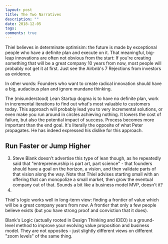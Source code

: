 ```yaml
---
layout: post
title: The Two Narratives
description: ""
date: 2018-12-05
tags: 
comments: true
---
```


Thiel believes in determinate optimisim: the future is made by exceptional people who have a definite plan and execute on it. That meaningful, big-leap innovations are often not obvious from the start: If you're creating something that will be a great company 10 years from now, most people will probably not get it at first. Just see the Airbnb's 7 Rejections from investors as evidence.

In other words: Founders who want to create radical innovation should have a big, audacious plan and ignore mundane thinking.


The (misunderstood) Lean Startup dogma is to have no definite plan, work in incremental iterations to find out what's most valuable to customers today. This approach will probably lead you to very incremental solutions, or even make you run around in circles achieving nothing. It lowers the cost of failure, but also the potential impact of success. Process becomes more important than the end goal. It's literally the opposite of what Peter propagates. He has indeed expressed his dislike for this approach.


## Run Faster or Jump Higher

3. Steve Blank doesn't advertise this type of lean though, as he repeatedly said that "entrepreneurship is part art, part science" - that founders should have a goal on the horizon, a vision, and then validate parts of that vision along the way. Note that Thiel advises starting small with an offering that can monopolize a small market, then grow the eventual company out of that. Sounds a bit like a business model MVP, doesn't it?
4. 
Thiel's logic works well in long-term view: finding a frontier of value which will be a great company years from now. A frontier that only a few people believe exists (but you have strong proof and conviction that it does). 

Blank's Logic (actually rooted in Design Thinking and IDEO) is a ground-level method to improve your evolving value proposition and  business model. They are not opposites - just slightly different views on different "zoom levels" of the same thing.
